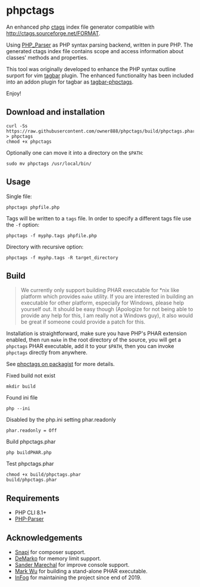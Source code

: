 # phpctags

An enhanced php [ctags](http://ctags.sourceforge.net/) index file generator
compatible with http://ctags.sourceforge.net/FORMAT.

Using [PHP_Parser](https://github.com/nikic/PHP-Parser) as PHP syntax parsing
backend, written in pure PHP. The generated ctags index file contains scope
and access information about classes' methods and properties.

This tool was originally developed to enhance the PHP syntax outline surport
for vim [tagbar](http://majutsushi.github.com/tagbar/) plugin. The enhanced
functionality has been included into an addon plugin for tagbar as
[tagbar-phpctags](https://github.com/techlivezheng/tagbar-phpctags).

Enjoy!

## Download and installation

```
curl -Ss https://raw.githubusercontent.com/owner888/phpctags/build/phpctags.phar > phpctags
chmod +x phpctags
```

Optionally one can move it into a directory on the `$PATH`:

```
sudo mv phpctags /usr/local/bin/
```

## Usage

Single file:

```
phpctags phpfile.php
```

Tags will be written to a `tags` file. In order to specify a different tags file
use the `-f` option:

```
phpctags -f myphp.tags phpfile.php
```

Directory with recursive option:

```
phpctags -f myphp.tags -R target_directory
```

## Build

> We currently only support building PHAR executable for \*nix like platform
> which provides `make` utility. If you are interested in building an executable
> for other platform, especially for Windows, please help yourself out. It
> should be easy though (Apologize for not being able to provide any help for
> this, I am really not a Windows guy), it also would be great if someone could
> provide a patch for this.

Installation is straightforward, make sure you have PHP's PHAR extension enabled,
then run `make` in the root directory of the source, you will get a `phpctags`
PHAR executable, add it to your `$PATH`, then you can invoke `phpctags`
directly from anywhere.

See [phpctags on packagist](http://packagist.org/packages/techlivezheng/phpctags)
for more details.

Fixed build not exist

```
mkdir build
```

Found ini file

```
php --ini
```

Disabled by the php.ini setting phar.readonly

```
phar.readonly = Off
```

Build phpctags.phar

```
php buildPHAR.php
```

Test phpctags.phar

```
chmod +x build/phpctags.phar
build/phpctags.phar
```

Requirements
------------

* PHP CLI 8.1+
* [PHP-Parser](https://github.com/nikic/PHP-Parser)

Acknowledgements
----------------

* [Snapi](https://github.com/sanpii) for composer support.
* [DeMarko](https://github.com/DeMarko) for memory limit support.
* [Sander Marechal](https://github.com/sandermarechal) for improve console support.
* [Mark Wu](https://github.com/markwu) for building a stand-alone PHAR executable.
* [InFog](https://github.com/InFog) for maintaining the project since end of 2019.
